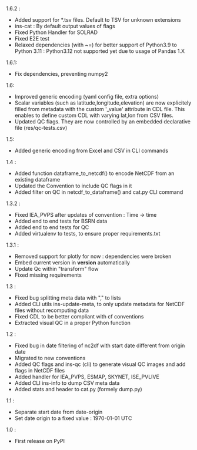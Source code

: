 1.6.2 :
* Added support for *.tsv files. Default to TSV for unknown extensions
* ins-cat : By default output values of flags
* Fixed Python Handler for SOLRAD 
* Fixed E2E test
* Relaxed dependencies (with ~=) for better support of Python3.9 to Python 3.11 : 
  Python3.12 not supported yet due to usage of Pandas 1.X

1.6.1:
* Fix dependencies, preventing numpy2

1.6:
* Improved generic encoding (yaml config file, extra options)
* Scalar variables (such as latitude,longitude,elevation) 
  are now explicitely filled from metadata with the custom '_value' attribute in CDL file.
  This enables to define custom CDL with varying lat,lon from CSV files.
* Updated QC flags. 
  They are now controlled by an embedded declarative file (res/qc-tests.csv) 

1.5: 
* Added generic encoding from Excel and CSV in CLI commands

1.4 :
* Added function dataframe_to_netcdf() to encode NetCDF from an existing dataframe
* Updated the Convention to include QC flags in it
* Added filter on QC in netcdf_to_dataframe() and cat.py CLI command

1.3.2 :
* Fixed IEA_PVPS after updates of convention : Time -> time
* Added end to end tests for BSRN data
* Added end to end tests for QC
* Added virtualenv to tests, to ensure proper requirements.txt

1.3.1 :
* Removed support for plotly for now : dependencies were broken
* Embed current version in __version__ automatically
* Update Qc within "transform" flow
* Fixed missing requirements 

1.3 :
* Fixed bug splitting meta data with "," to lists
* Added CLI utils ins-update-meta, to only update metadata for NetCDF files without recomputing data
* Fixed CDL to be better compliant with cf conventions
* Extracted visual QC in a proper Python function

1.2 :
* Fixed bug in date filtering of nc2df with start date different from origin date
* Migrated to new conventions
* Added QC flags and ins-qc (cli) to generate visual QC images and add flags in NetCDF files
* Added handler for IEA_PVPS, ESMAP, SKYNET, ISE_PVLIVE
* Added CLI ins-info to dump CSV meta data
* Added stats and header to cat.py (formely dump.py)

1.1 :
* Separate start date from date-origin
* Set date origin to a fixed value : 1970-01-01 UTC

1.0 :
* First release on PyPI